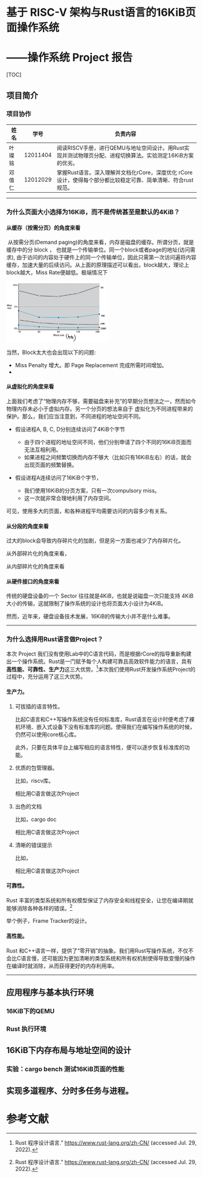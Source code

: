 # 基于 RISC-V 架构与Rust语言的16KiB页面操作系统

# ——操作系统 Project 报告

[TOC]

## 项目简介

### 项目协作

| 姓名   | 学号     | 负责内容                                                     |
| ------ | -------- | ------------------------------------------------------------ |
| 叶璨铭 | 12011404 | 阅读RISCV手册，进行QEMU与地址空间设计。用Rust实现并测试物理页分配、进程切换算法。实验测定16KiB方案的优劣。 |
| 邓值仁 | 12012029 | 掌握Rust语言。深入理解并文档化rCore，深度优化 rCore 设计，使得每个部分都比较稳定可靠、简单清晰、符合rust规范。 |

---

### 为什么页面大小选择为16KiB，而不是传统甚至是默认的4KiB？

#### 从缓存（按需分页）的角度来看

​	从按需分页(Demand paging)的角度来看，内存是磁盘的缓存。所谓分页，就是缓存中的分 block ， 也就是一个传输单位。同一个block或者page的地址(访问需求), 由于访问的内容处于硬件上的同一个传输单位，因此只需第一次访问遍将内容缓存，加速大量的后续访问。从上面的原理描述可以看出，block越大，理论上block越大，Miss Rate便越低。极端情况下

<img src="Project Report.assets\image-20220729190213362.png" alt="image-20220729190213362" style="zoom:33%;" />

当然，Block太大也会出现以下的问题:

- Miss Penalty 增大。即 Page Replacement 完成所需时间增加。
- 

#### 从虚拟化的角度来看

上面我们考虑了“物理内存不够，需要磁盘来补充”的早期分页想法之一，然而如今物理内存未必小于虚拟内存。另一个分页的想法来自于 虚拟化为不同进程带来的保护。那么，我们应当注意到，不同进程的地址空间不同。

- 假设进程A, B, C, D分别连续访问了4KiB个字节
  - 由于四个进程的地址空间不同，他们分别申请了四个不同的16KiB页面而无法互相利用。
  - 如果进程之间频繁切换而内存不够大（比如只有16KiB左右）的话，就会出现页面的频繁替换。

- 假设进程A连续访问了16KiB个字节，
  - 我们使用16KiB的分页方案，只有一次compulsory miss。
  - 这一次就非常合理地利用了内存空间。

可见，使用多大的页面，和各种进程平均需要访问的内容多少有关系。

#### 从分段的角度来看

过大的block会导致内存碎片化的加剧，但是另一方面也减少了内存碎片化。

从外部碎片化的角度来看，

从内部碎片化的角度来看

#### 从硬件接口的角度来看

传统的硬盘设备的一个 Sector 往往就是4KiB，也就是说磁盘一次只能支持 4KiB 大小的传输，这就限制了操作系统的设计也将页面大小设计为4KiB。

然而，近年来，硬盘设备技术发展，16KiB的传输大小并不是什么难事。

---


### 为什么选择用Rust语言做Project？

本次 Project 我们没有使用Lab中的C语言代码，而是根据rCore的指导重新构建出一个操作系统。Rust是一门赋予每个人构建可靠且高效软件能力的语言，具有**高性能、可靠性、生产力**这三大优势。[^7]本次我们使用Rust开发操作系统Project的过程中，充分运用了这三大优势。

#### 生产力。

1. 可拔插的语言特性。

   比起C语言和C++写操作系统没有任何标准库，Rust语言在设计时便考虑了裸机环境、嵌入式设备下没有标准库的问题。使得我们在编写操作系统的时候，仍然可以使用core核心库。

   此外，只要在具体平台上编写相应的语言特性，便可以逐步恢复标准库的功能。

2. 优质的包管理器。

   比如，riscv库。

   相比用C语言做这次Project

3. 出色的文档

   比如，cargo doc

   相比用C语言做这次Project

4. 清晰的错误提示

   比如，

   相比用C语言做这次Project

#### 可靠性。

Rust 丰富的类型系统和所有权模型保证了内存安全和线程安全，让您在编译期就能够消除各种各样的错误。[^7]

举个例子，Frame Tracker的设计。

#### 高性能。

Rust 和C++语言一样，提供了“零开销”的抽象。我们用Rust写操作系统，不仅不会比C语言慢，还可能因为更加清晰的类型系统和所有权机制使得导致变慢的操作在编译时就消除，从而获得更好的内存利用率。

---



## 应用程序与基本执行环境

### 16KiB下的QEMU

### Rust 执行环境



## 16KiB下内存布局与地址空间的设计

### 

### 实验：cargo bench 测试16KiB页面的性能



## 实现多道程序、分时多任务与进程。





# 参考文献

[^1]: R. H. Arpaci-Dusseau and A. C. Arpaci-Dusseau, *Operating systems: Three easy pieces*, 1.00. Arpaci-Dusseau Books, 2018.
[^2]: “rCore-Tutorial-Book-v3 3.6.0-alpha.1 文档.” http://rcore-os.cn/rCore-Tutorial-Book-v3/index.html (accessed Jul. 27, 2022).
[^3]: “rCore-Tutorial V3 实验指导书” http://rcore-os.cn/rCore-Tutorial-deploy/ (accessed Jul. 21, 2022).
[^4]: “Rust 语言圣经 - Rust语言圣经(Rust Course).” https://course.rs/about-book.html (accessed Jul. 21, 2022).
[^5]: “uCore-Tutorial-Guide-2022S 0.1 文档.” https://learningos.github.io/uCore-Tutorial-Guide-2022S/index.html (accessed Jul. 27, 2022).
[^6]: "RISCV 中文手册." https://riscvbook.com/chinese/RISC-V-Reader-Chinese-v2p1.pdf (accessed Jul. 21, 2022).
[^7]: Rust 程序设计语言.” https://www.rust-lang.org/zh-CN/ (accessed Jul. 29, 2022).

